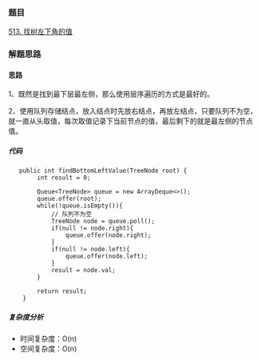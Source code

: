### 题目 

[513. 找树左下角的值](https://leetcode.cn/problems/find-bottom-left-tree-value/)

### 解题思路

#### 思路

1、既然是找到最下层最左侧，那么使用层序遍历的方式是最好的。

2、使用队列存储结点，放入结点时先放右结点，再放左结点，只要队列不为空，就一直从头取值，每次取值记录下当前节点的值，最后剩下的就是最左侧的节点值。


##### 代码
```
   public int findBottomLeftValue(TreeNode root) {
        int result = 0;

        Queue<TreeNode> queue = new ArrayDeque<>();
        queue.offer(root);
        while(!queue.isEmpty()){
            // 队列不为空
            TreeNode node = queue.poll();
            if(null != node.right){
                queue.offer(node.right);
            }
            if(null != node.left){
                queue.offer(node.left);
            }
            result = node.val;
        }

        return result;
    }
```
##### 复杂度分析
- 时间复杂度：O(n)
- 空间复杂度：O(n)

